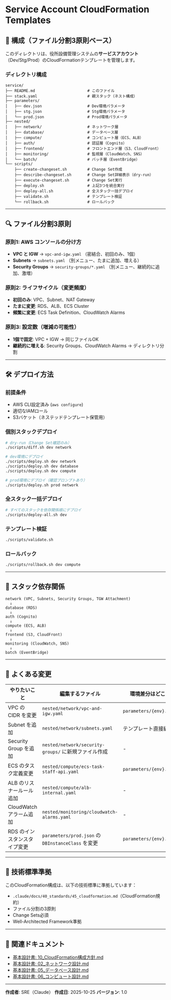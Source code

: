 # Service Account CloudFormation Templates

## 📁 構成（ファイル分割3原則ベース）

このディレクトリは、役所設備管理システムの**サービスアカウント**（Dev/Stg/Prod）のCloudFormationテンプレートを管理します。

### ディレクトリ構成

```
service/
├── README.md                       # このファイル
├── stack.yaml                      # 親スタック（ネスト構成）
├── parameters/
│   ├── dev.json                    # Dev環境パラメータ
│   ├── stg.json                    # Stg環境パラメータ
│   └── prod.json                   # Prod環境パラメータ
├── nested/
│   ├── network/                    # ネットワーク層
│   ├── database/                   # データベース層
│   ├── compute/                    # コンピュート層（ECS、ALB）
│   ├── auth/                       # 認証層（Cognito）
│   ├── frontend/                   # フロントエンド層（S3、CloudFront）
│   ├── monitoring/                 # 監視層（CloudWatch、SNS）
│   └── batch/                      # バッチ層（EventBridge）
└── scripts/
    ├── create-changeset.sh         # Change Set作成
    ├── describe-changeset.sh       # Change Set詳細表示（dry-run）
    ├── execute-changeset.sh        # Change Set実行
    ├── deploy.sh                   # 上記3つを統合実行
    ├── deploy-all.sh               # 全スタック一括デプロイ
    ├── validate.sh                 # テンプレート検証
    └── rollback.sh                 # ロールバック
```

---

## 🔍 ファイル分割3原則

### 原則1: AWS コンソールの分け方
- **VPC と IGW** → `vpc-and-igw.yaml` （密結合、初回のみ、1個）
- **Subnets** → `subnets.yaml` （別メニュー、たまに追加、増える）
- **Security Groups** → `security-groups/*.yaml` （別メニュー、継続的に追加、激増）

### 原則2: ライフサイクル（変更頻度）
- **初回のみ**: VPC、Subnet、NAT Gateway
- **たまに変更**: RDS、ALB、ECS Cluster
- **頻繁に変更**: ECS Task Definition、CloudWatch Alarms

### 原則3: 設定数（増減の可能性）
- **1個で固定**: VPC + IGW → 同じファイルOK
- **継続的に増える**: Security Groups、CloudWatch Alarms → ディレクトリ分割

---

## 🛠️ デプロイ方法

### 前提条件
- AWS CLI設定済み (`aws configure`)
- 適切なIAMロール
- S3バケット（ネステッドテンプレート保管用）

### 個別スタックデプロイ

```bash
# dry-run（Change Set確認のみ）
./scripts/diff.sh dev network

# dev環境にデプロイ
./scripts/deploy.sh dev network
./scripts/deploy.sh dev database
./scripts/deploy.sh dev compute

# prod環境にデプロイ（確認プロンプトあり）
./scripts/deploy.sh prod network
```

### 全スタック一括デプロイ

```bash
# すべてのスタックを依存関係順にデプロイ
./scripts/deploy-all.sh dev
```

### テンプレート検証

```bash
./scripts/validate.sh
```

### ロールバック

```bash
./scripts/rollback.sh dev compute
```

---

## 🔗 スタック依存関係

```
network (VPC, Subnets, Security Groups, TGW Attachment)
  ↓
database (RDS)
  ↓
auth (Cognito)
  ↓
compute (ECS, ALB)
  ↓
frontend (S3, CloudFront)
  ↓
monitoring (CloudWatch, SNS)
  ↓
batch (EventBridge)
```

---

## 📝 よくある変更

| やりたいこと | 編集するファイル | 環境差分はどこ？ |
|------------|----------------|---------------|
| VPC の CIDR を変更 | `nested/network/vpc-and-igw.yaml` | `parameters/{env}.json` |
| Subnet を追加 | `nested/network/subnets.yaml` | テンプレート直接編集 |
| Security Group を追加 | `nested/network/security-groups/` に新規ファイル作成 | - |
| ECS のタスク定義変更 | `nested/compute/ecs-task-staff-api.yaml` | `parameters/{env}.json` |
| ALB のリスナールール追加 | `nested/compute/alb-internal.yaml` | - |
| CloudWatch アラーム追加 | `nested/monitoring/cloudwatch-alarms.yaml` | - |
| RDS のインスタンスタイプ変更 | `parameters/prod.json` の `DBInstanceClass` を変更 | `parameters/{env}.json` |

---

## 🌟 技術標準準拠

このCloudFormation構成は、以下の技術標準に準拠しています：

- `.claude/docs/40_standards/45_cloudformation.md`（CloudFormation規約）
- ファイル分割の3原則
- Change Sets必須
- Well-Architected Framework準拠

---

## 📖 関連ドキュメント

- [基本設計書: 10_CloudFormation構成方針.md](../../../docs/03_基本設計/10_CloudFormation構成方針.md)
- [基本設計書: 02_ネットワーク設計.md](../../../docs/03_基本設計/02_ネットワーク設計.md)
- [基本設計書: 05_データベース設計.md](../../../docs/03_基本設計/05_データベース設計.md)
- [基本設計書: 06_コンピュート設計.md](../../../docs/03_基本設計/06_コンピュート設計.md)

---

**作成者**: SRE（Claude）
**作成日**: 2025-10-25
**バージョン**: 1.0
